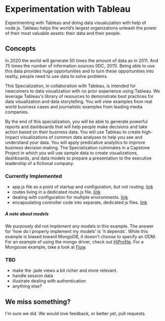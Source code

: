 # Experimentation with Tableau

Experimenting with Tableau and doing data visualuzation with help of node.js. Tableau helps the world’s largest organizations unleash the power of their most valuable assets: their data and their people.

## Concepts

In 2020 the world will generate 50 times the amount of data as in 2011. And 75 times the number of information sources (IDC, 2011). Being able to use this data provides huge opportunities and to turn these opportunities into reality, people need to use data to solve problems.

This Specialization, in collaboration with Tableau, is intended for newcomers to data visualization with no prior experience using Tableau. We leverage Tableau's library of resources to demonstrate best practices for data visualization and data storytelling. You will view examples from real world business cases and journalistic examples from leading media companies.

By the end of this specialization, you will be able to generate powerful reports and dashboards that will help people make decisions and take action based on their business data. You will use Tableau to create high-impact visualizations of common data analyses to help you see and understand your data. You will apply predicative analytics to improve business decision making. The Specialization culminates in a Capstone Project in which you will use sample data to create visualizations, dashboards, and data models to prepare a presentation to the executive leadership of a fictional company.

### Currently Implemented
* app.js file as a point of startup and configuration, but not routing. [link](https://github.com/EAAppFoundry/tableau/blob/master/app.js)
* routes living in a dedicated route.js file. [link](https://github.com/EAAppFoundry/tableau/blob/master/routes.js)
* dealing with configuration for multiple environments. [link](https://github.com/EAAppFoundry/tableau/blob/master/config/config.js)
* encapsulating controller code into separate, dedicated js files. [link](https://github.com/EAAppFoundry/tableau/blob/master/controllers/site.js)

##### A note about models
We purposely did not implement any models in this example.  The answer for 'how do I properly implement my models' is 'it depends'.  While this example is biased toward MongoDB, it doesn't choose to specify an ODM.  For an example of using the mongo driver, check out [HiProfile](https://bitbucket.org/EATurner/hiprofile).  For a Mongoose example, take a look at [Flow](https://bitbucket.org/EATurner/flow).

### TBD
* make the .jade views a bit richer and more relevant.
* handle session data
* illustrate dealing with authentication
* anything else?

## We miss something?
I'm sure we did.  We would love feedback, or better yet, pull requests.  

